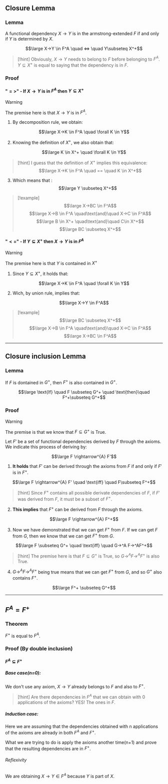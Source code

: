 ## Closure Lemma

### Lemma

A functional dependency $X→Y$ is in the armstrong-extended $F$ if and only if $Y$ is determined by $X$.

$$\large X→Y \in F^A \quad <=> \quad Y\subseteq X^+$$  
> [!hint]
> Obviously, $X→Y$ needs to belong to $F$ before belonging to $F^A$.
> $Y\subseteq X^+$ is equal to saying that the dependency is in $F$.


### Proof

#### "$=>$" - If $X→Y$ is in $F^A$ then $Y \subseteq X^+$

> [!warning]
> The premise here is that  $X→Y$ is in $F^A$.


1) By decomposition rule, we obtain:

$$\large X→K \in F^A \quad \forall K \in Y$$

2) Knowing the definition of $X^+$, we also obtain that:

$$\large K \in X^+ \quad \forall K \in Y$$

> [!hint]
> I guess that the definition of $X^+$ implies this equivalence:
> $$\large X→K \in F^A \quad == \quad K \in X^+$$


3) Which means that :
$$\large Y \subseteq X^+$$

> [!example]
> $$\large X→BC \in F^A$$
> $$\large X→B \in F^A \quad\text{and}\quad X→C \in F^A$$
> $$\large B \in X^+ \quad\text{and}\quad C\in X^+$$
> $$\large BC \subseteq X^+$$


#### "$<=$" - If $Y \subseteq X^+$ then $X→Y$ is in $F^A$ 

> [!warning]
> The premise here is that $Y$ is contained in $X^+$


1. Since $Y \subseteq X^+$, it holds that:

$$\large X→K \in F^A \quad \forall K \in Y$$

2. Wich, by union rule, implies that:

$$\large X→Y \in F^A$$

> [!example]
> $$\large BC \subseteq X^+$$
> $$\large X→B \in F^A \quad\text{and}\quad X→C \in F^A$$
> $$\large X→BC \in F^A$$

---


## Closure inclusion Lemma

### Lemma

If $F$ is dontained in $G^+$, then $F^+$ is also contained in $G^+$.

$$\large \text{If} \quad F \subseteq G^+ \quad \text{then}\quad F^+\subseteq G^+$$
### Proof

> [!warning]
> The premise is that we know that $F\subseteq G^+$ is True.


Let $F'$ be a set of functional dependencies derived by $F$ through the axioms. We indicate this process of deriving by:

$$\large F \rightarrow^{A} F'$$

1) **It holds** that $F'$ can be derived through the axioms from $F$ if and only if $F'$ is in $F^+$.

$$\large F \rightarrow^{A} F' \quad \text{iff} \quad F\subseteq F^+$$

> [!hint]
> Since $F^+$ contains all possible derivate dependencies of $F$, if $F'$ was derived from $F$, it must be a subset of $F^+$.


2) **This implies** that $F^+$ can be derived from $F$ through the axioms.

$$\large F \rightarrow^{A} F^+$$

3) Now we have demonstrated that we can get $F^+$ from $F$. If we can get $F$ from $G$, then we know that we can get $F^+$ from $G$.

$$\large F \subseteq G^+ \quad \text{iff} \quad G→^A F→^AF^+$$

> [!hint]
> The premise here is that $F\subseteq G^+$ is True, so $G→^A F→^AF^+$ is also True.


4) $G→^A F→^AF^+$ being true means that we can get $F^+$ from $G$, and so $G^+$ also contains $F^+$.

$$\large F^+ \subseteq G^+$$

---


## $F^A=F^+$

### Theorem

$F^+$ is equal to $F^A$.

### Proof (By double inclusion)

#### $F^A \subseteq F^+$

##### Base case(n=0):
We don't use any axiom, $X→Y$ already belongs to $F$ and also to $F^+$.

> [!hint]
> Are there dependencies in $F^A$ that we can obtain with 0 applications of the axioms? YES! The ones in $F$.


##### Induction case:
Here we are assuming that the dependencies obtained with n applications of the axioms are already in both $F^A$ and $F^+$.

What we are trying to do is apply the axioms another time(n+1) and prove that the resulting dependencies are in $F^+$.


###### Reflexivity
We are obtaining $X→Y \in F^A$ because $Y$ is part of $X$.

